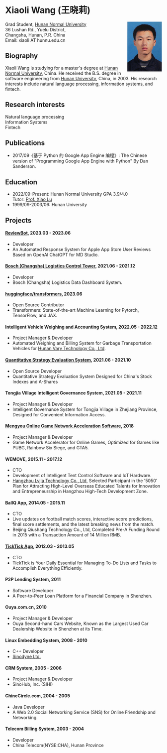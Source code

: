 # Xiaoli Wang  (王晓莉)

<img align="right" height="160" src="photos/xiaoli.jpg">

Grad Student, [Hunan Normal University](https://www.hunnu.edu.cn/)\
36 Lushan Rd., Yuelu District,\
Changsha, Hunan, P.R. China\
Email: xiaoli AT hunnu.edu.cn

## Biography
Xiaoli Wang is studying for a master's degree at [Hunan Normal University](https://www.hunnu.edu.cn/), China. He received the B.S. degree in software engineering from [Hunan University](https://www.hnu.edu.cn/), China, in 2003. His research interests include natural language processing, information systems, and fintech.

## Research interests
Natural language processing\
Information Systems\
Fintech

## Publications
- 2017/09《基于 Python 的 Google App Engine 编程》: The Chinese version of "Programming Google App Engine with Python" By Dan Sanderson.

## Education
- 2022/09-Present: Hunan Normal University GPA 3.9/4.0\
  Tutor: [Prof. Xiao Lu](https://scholar.google.com/citations?hl=en&user=kT871PIAAAAJ)
- 1999/09-2003/06: Hunan University

## Projects
#### [ReviewBot](https://md.studio), 2023.03 - 2023.06
- Developer
- An Automated Response System for Apple App Store User Reviews Based on OpenAI ChatGPT for MD Studio.

#### [Bosch (Changsha) Logistics Control Tower](https://www.bosch.com.cn/en/our-company/bosch-in-china/bosch-automotive-products-changsha/), 2021.06 - 2021.12
- Developer
- Bosch (Changsha) Logistics Data Dashboard System.

#### [huggingface/transformers](https://github.com/huggingface/transformers/pull/24340), 2023.06
- Open Source Contributor
- Transformers: State-of-the-art Machine Learning for Pytorch, TensorFlow, and JAX.

#### Intelligent Vehicle Weighing and Accounting System, 2022.05 - 2022.12
- Project Manager & Developer
- Automated Weighing and Billing System for Garbage Transportation Vehicles for [Hunan Vary Technology Co., Ltd](http://en.vary.net.cn/).

#### [Quantitative Strategy Evaluation System](https://github.com/xiaoli/Light), 2021.06 - 2021.10
- Open Source Developer
- Quantitative Strategy Evaluation System Designed for China's Stock Indexes and A-Shares

#### Tongjia Village Intelligent Governance System, 2021.05 - 2021.11
- Project Manager & Developer
- Intelligent Governance System for Tongjia Village in Zhejiang Province, Designed for Convenient Information Access.

#### [Mengyou Online Game Network Acceleration Software](https://www.mengyou360.com/), 2018
- Project Manager & Developer
- Game Network Accelerator for Online Games, Optimized for Games like PUBG, Rainbow Six Siege, and GTA5.

#### WEMOVE, 2015.11 - 2017.12
- CTO
- Development of Intelligent Tent Control Software and IoT Hardware.
- [Hangzhou Lvjia Technology Co., Ltd](https://www.wemovetech.com/en), Selected Participant in the '5050' Plan for Attracting High-Level Overseas Educated Talents for Innovation and Entrepreneurship in Hangzhou High-Tech Development Zone.

#### BallQ App, 2014.05 - 2015.11
- CTO
- Live updates on football match scores, interactive score predictions, final score settlements, and the latest breaking news from the match.
- Beijing Qiushang Technology Co., Ltd, Completed Pre-A Funding Round in 2015 with a Transaction Amount of 14 Million RMB.

#### [TickTick App](https://www.ticktick.com/?language=en_us), 2012.03 - 2013.05
- CTO
- TickTick is Your Daily Essential for Managing To-Do Lists and Tasks to Accomplish Everything Efficiently.

#### P2P Lending System, 2011
- Software Developer
- A Peer-to-Peer Loan Platform for a Financial Company in Shenzhen.

#### Ouya.com.cn, 2010
- Project Manager & Developer
- Ouya Second-hand Cars Website, Known as the Largest Used Car Dealership Website in Shenzhen at its Time.

#### Linux Embedding System, 2008 - 2010
- C++ Developer
- [Sinodyne Ltd.](https://sinodyne.net/)

#### CRM System, 2005 - 2006
- Project Manager & Developer
- SinoHub, Inc. (SIHI)

#### ChineCircle.com, 2004 - 2005
- Java Developer
- A Web 2.0 Social Networking Service (SNS) for Online Friendship and Networking.

#### Telecom Billing System, 2003 - 2004
- Developer
- China Telecom(NYSE:CHA), Hunan Province